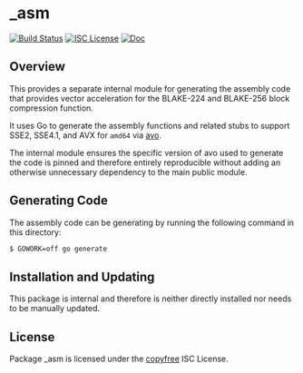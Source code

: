 _asm
====

[![Build Status](https://github.com/leedeternal/dcrd/workflows/Build%20and%20Test/badge.svg)](https://github.com/leedeternal/dcrd/actions)
[![ISC License](https://img.shields.io/badge/license-ISC-blue.svg)](http://copyfree.org)
[![Doc](https://img.shields.io/badge/doc-reference-blue.svg)](https://pkg.go.dev/github.com/leedeternal/dcrd/crypto/blake256/internal/_asm)

## Overview

This provides a separate internal module for generating the assembly code that
provides vector acceleration for the BLAKE-224 and BLAKE-256 block compression
function.

It uses Go to generate the assembly functions and related stubs to support SSE2,
SSE4.1, and AVX for `amd64` via [avo](https://github.com/mmcloughlin/avo).

The internal module ensures the specific version of avo used to generate the
code is pinned and therefore entirely reproducible without adding an otherwise
unnecessary dependency to the main public module.

## Generating Code

The assembly code can be generating by running the following command in this
directory:

```bash
$ GOWORK=off go generate
```

## Installation and Updating

This package is internal and therefore is neither directly installed nor needs
to be manually updated.

## License

Package _asm is licensed under the [copyfree](http://copyfree.org) ISC License.
